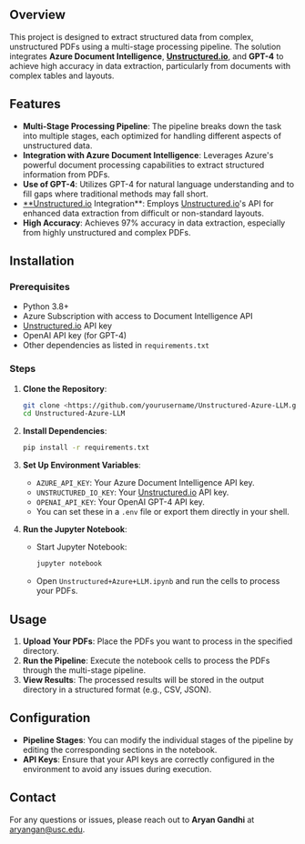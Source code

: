 ## Overview

This project is designed to extract structured data from complex, unstructured PDFs using a multi-stage processing pipeline. The solution integrates **Azure Document Intelligence**, [**Unstructured.io**](http://unstructured.io/), and **GPT-4** to achieve high accuracy in data extraction, particularly from documents with complex tables and layouts.

## Features

- **Multi-Stage Processing Pipeline**: The pipeline breaks down the task into multiple stages, each optimized for handling different aspects of unstructured data.
- **Integration with Azure Document Intelligence**: Leverages Azure's powerful document processing capabilities to extract structured information from PDFs.
- **Use of GPT-4**: Utilizes GPT-4 for natural language understanding and to fill gaps where traditional methods may fall short.
- [**Unstructured.io](http://unstructured.io/) Integration**: Employs [Unstructured.io](http://unstructured.io/)'s API for enhanced data extraction from difficult or non-standard layouts.
- **High Accuracy**: Achieves 97% accuracy in data extraction, especially from highly unstructured and complex PDFs.

## Installation

### Prerequisites

- Python 3.8+
- Azure Subscription with access to Document Intelligence API
- [Unstructured.io](http://unstructured.io/) API key
- OpenAI API key (for GPT-4)
- Other dependencies as listed in `requirements.txt`

### Steps

1. **Clone the Repository**:
    
    ```bash
    git clone <https://github.com/yourusername/Unstructured-Azure-LLM.git>
    cd Unstructured-Azure-LLM
    
    ```
    
2. **Install Dependencies**:
    
    ```bash
    pip install -r requirements.txt
    
    ```
    
3. **Set Up Environment Variables**:
    - `AZURE_API_KEY`: Your Azure Document Intelligence API key.
    - `UNSTRUCTURED_IO_KEY`: Your [Unstructured.io](http://unstructured.io/) API key.
    - `OPENAI_API_KEY`: Your OpenAI GPT-4 API key.
    - You can set these in a `.env` file or export them directly in your shell.
4. **Run the Jupyter Notebook**:
    - Start Jupyter Notebook:
        
        ```bash
        jupyter notebook
        
        ```
        
    - Open `Unstructured+Azure+LLM.ipynb` and run the cells to process your PDFs.

## Usage

1. **Upload Your PDFs**: Place the PDFs you want to process in the specified directory.
2. **Run the Pipeline**: Execute the notebook cells to process the PDFs through the multi-stage pipeline.
3. **View Results**: The processed results will be stored in the output directory in a structured format (e.g., CSV, JSON).

## Configuration

- **Pipeline Stages**: You can modify the individual stages of the pipeline by editing the corresponding sections in the notebook.
- **API Keys**: Ensure that your API keys are correctly configured in the environment to avoid any issues during execution.

## Contact

For any questions or issues, please reach out to **Aryan Gandhi** at [aryangan@usc.edu](mailto:aryangan@usc.edu).
